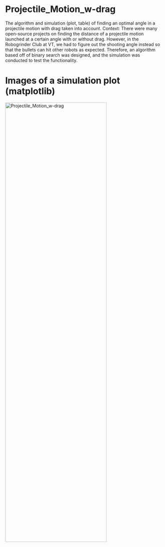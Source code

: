 # Projectile_Motion_w-drag
The algorithm and simulation (plot, table) of finding an optimal angle in a projectile motion with drag taken into account.
Context: There were many open-source projects on finding the distance of a projectile motion launched at a certain angle with or without drag. However, in the Robogrinder Club at VT, we had to figure out the shooting angle instead so that the bullets can hit other robots as expected. Therefore, an algorithm based off of binary search was designed, and the simulation was conducted to test the functionality.

# Images of a simulation plot (matplotlib)
<img src="Images/Projectile_Motion_Plot.png" width="80%" height="60%" title="Simulation Plot" alt="Projectile_Motion_w-drag"></img>

